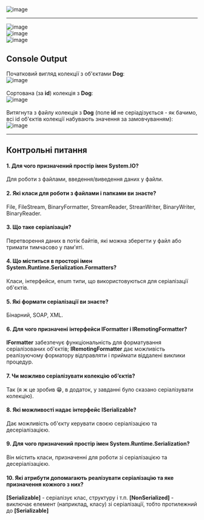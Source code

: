 ![image](https://user-images.githubusercontent.com/55552780/115602143-45600d80-a2e7-11eb-9732-d900a3c625fe.png)  

----

![image](https://user-images.githubusercontent.com/55552780/115602373-8a843f80-a2e7-11eb-8e07-2054ab390883.png)  
![image](https://user-images.githubusercontent.com/55552780/115602437-9b34b580-a2e7-11eb-93fd-4c64507b2c8a.png)  
![image](https://user-images.githubusercontent.com/55552780/115603402-c8359800-a2e8-11eb-8c51-5a62150a237d.png)  

## Console Output
Початковий вигляд колекції з об'єктами **Dog**: <br>
![image](https://user-images.githubusercontent.com/55552780/115850269-63845580-a42e-11eb-8afa-0703f08951f5.png)  
<br>
Сортована (за **id**) колекція з **Dog**: <br>
![image](https://user-images.githubusercontent.com/55552780/115851002-253b6600-a42f-11eb-8373-6d9459f8a7bb.png)  
<br>
Витягнута з файлу колекція з **Dog** (поле **id** не серіадізується - як бачимо, всі id об'єктів колекції набувають значення за замовчуванням):  
![image](https://user-images.githubusercontent.com/55552780/115849767-e0fb9600-a42d-11eb-84ec-45f3458ba972.png)

----

## Контрольні питання  
#### 1. Для чого призначений простір імен **System.IO**?  
Для роботи з файлами, введення/виведення даних у файли.  
#### 2. Які класи для роботи з файлами і папками ви знаєте?
File, FileStream, BinaryFormatter, StreamReader, StreanWriter, BinaryWriter, BinaryReader.  
#### 3. Що таке серіалізація?  
Перетворення даних в потік байтів, які можна зберегти у файл або тримати тимчасово у пам'яті.  
#### 4. Що міститься в просторі імен **System.Runtime.Serialization.Formatters**?  
Класи, інтерфейси, enum типи, що використовуються для серіалізації об'єктів.  
#### 5. Які формати серіалізації ви знаєте?  
Бінарний, SOAP, XML.  
#### 6. Для чого призначені інтерфейси **IFormatter** і **IRemotingFormatter**?  
**IFormatter** забезпечує функціональність для форматування серіалізованих об'єктів; **IRemotingFormatter** дає можливість реалізуючому форматору відправляти і приймати віддалені виклики процедур.  
#### 7. Чи можливо серіалізувати колекцію об’єктів?  
Так (я ж це зробив 😁, в додаток, у завданні було сказано серіалізувати колекцію).
#### 8. Які можливості надає інтерфейс **ISerializable**?  
Дає можливість об'єкту керувати своєю серіалізацією та десеріалізацією.  
#### 9. Для чого призначений простір імен **System.Runtime.Serialization**?  
Він містить класи, призначенні для роботи зі серіалізацією та десеріалізацією.  
#### 10. Які атрибути допомагають реалізувати серіалізацію та яке призначення кожного з них?  
**[Serializable]** - серіалізує клас, структуру і т.п. **[NonSerialized]** - виключає елемент (наприклад, класу) зі серіалізації, тобто протилежний до **[Serializable]**  

